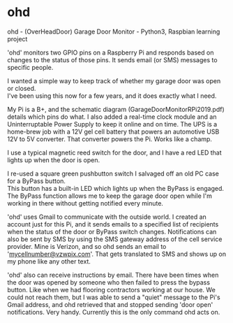 # ohd
ohd - (OverHeadDoor) Garage Door Monitor - Python3, Raspbian learning project

'ohd' monitors two GPIO pins on a Raspberry Pi and responds based on changes to 
the status of those pins.  It sends email (or SMS) messages to specific people.

I wanted a simple way to keep track of whether my garage door was open or closed.  
I've been using this now for a few years, and it does exactly what I need.

My Pi is a B+, and the schematic diagram (GarageDoorMonitorRPi2019.pdf) details which pins do what.
I also added a real-time clock module and an Uninterruptable Power Supply to keep it online and 
on time.  The UPS is a home-brew job with a 12V gel cell battery that powers an automotive USB
12V to 5V converter.  That converter powers the Pi.  Works like a champ.

I use a typical magnetic reed switch for the door, and I have a red LED that lights up when the door is open.

I re-used a square green pushbutton switch I salvaged off an old PC case for a ByPass button.  
This button has a built-in LED which lights up when the ByPass is engaged.  The ByPass function 
allows me to keep the garage door open while I'm working in there without getting notified 
every minute.

'ohd' uses Gmail to communicate with the outside world.  I created an account just for this Pi, 
and it sends emails to a specified list of recipients when the status of the door or ByPass switch
changes.  Notifications can also be sent by SMS by using the SMS gateway address of the cell service
provider.  Mine is Verizon, and so ohd sends an email to 'mycellnumber@vzwpix.com'.  That gets 
translated to SMS and shows up on my phone like any other text.

'ohd' also can receive instructions by email.  There have been times when the door was opened by 
someone who then failed to press the bypass button.  Like when we had flooring contractors working at
our house.  We could not reach them, but I was able to send a "quiet" message to the Pi's Gmail address, 
and ohd retrieved that and stopped sending 'door open' notifications.  Very handy.  Currently this is the 
only command ohd acts on.

